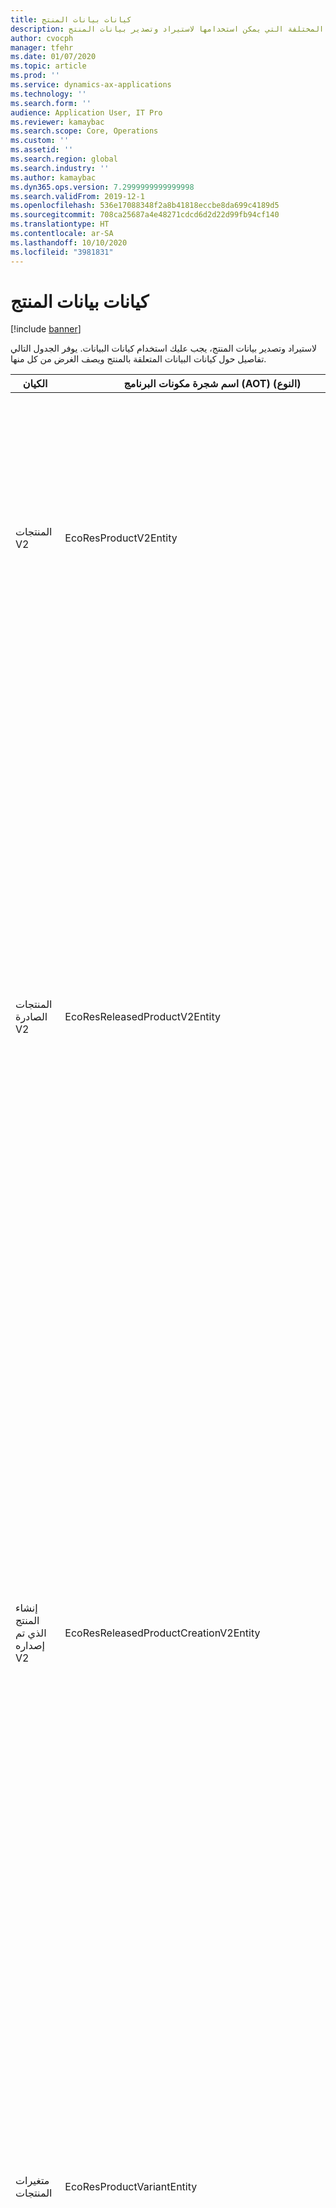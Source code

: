 ```yaml
---
title: كيانات بيانات المنتج
description: يوفر هذا الموضوع معلومات حول الكيانات المختلفة التي يمكن استخدامها لاستيراد وتصدير بيانات المنتج.
author: cvocph
manager: tfehr
ms.date: 01/07/2020
ms.topic: article
ms.prod: ''
ms.service: dynamics-ax-applications
ms.technology: ''
ms.search.form: ''
audience: Application User, IT Pro
ms.reviewer: kamaybac
ms.search.scope: Core, Operations
ms.custom: ''
ms.assetid: ''
ms.search.region: global
ms.search.industry: ''
ms.author: kamaybac
ms.dyn365.ops.version: 7.2999999999999998
ms.search.validFrom: 2019-12-1
ms.openlocfilehash: 536e17088348f2a8b41818eccbe8da699c4189d5
ms.sourcegitcommit: 708ca25687a4e48271cdcd6d2d22d99fb94cf140
ms.translationtype: HT
ms.contentlocale: ar-SA
ms.lasthandoff: 10/10/2020
ms.locfileid: "3981831"
---
```

# <a name="product-data-entities"></a>كيانات بيانات المنتج

[!include [banner](../includes/banner.md)]

لاستيراد وتصدير بيانات المنتج، يجب عليك استخدام كيانات البيانات. يوفر الجدول التالي تفاصيل حول كيانات البيانات المتعلقة بالمنتج ويصف الغرض من كل منها.

| الكيان | اسم شجرة مكونات البرنامج (AOT) (النوع) | الملاحظات |
|--------|-------------------------------------------|-------|
| المنتجات V2 | EcoResProductV2Entity | ويُستخدم هذا الكيان لاستيراد وتصدير المنتجات المتميزة والمنتجات الرئيسية. إنها تسمح للحصول على التحديثات. لا يدعم عمليات SQL المستندة إلى مجموعة. يتم تمكينه لبروتوكول البيانات المفتوحة (OData). |
| المنتجات الصادرة V2 | EcoResReleasedProductV2Entity | ويُستخدم هذا الكيان لاستيراد وتصدير المنتجات الصادرة‬، المنتجات المتميزة والمنتجات الرئيسية. إنها تسمح للحصول على التحديثات. يتطلب أن يتم إنشاء المنتج المشترك بالفعل. عند استيراد منتج جديد تم إصداره، يحدث إصدار للمنتج المشترك. وهناك أيضا كيانات منفصلة يمكن استخدامها لاستيراد وتصدير المنتجات الرئيسية التي تم إصدارها وإصدار متغيرات مميزه. لا يعتمد هذا الكيان عمليات SQL المستندة إلى مجموعة أو عمليات الحذف. تم تمكينه ل OData. |
| إنشاء المنتج الذي تم إصداره V2 | EcoResReleasedProductCreationV2Entity | يتم استخدام هذا الكيان لاستيراد المنتجات المشتركة والمنتجات التي تم إصدارها في خطوه واحدة. على الرغم من أنه يدعم الصادرات، إلا أن هذا الاستخدام غير مستحسن، لأن الغرض من الكيان هو إنشاء المنتج. لا يدعم التحديثات. يدعم مجموعة محدودة من الحقول (الحقول المتوفرة في مربع حوار إنشاء المنتج). لا يدعم عمليات SQL المستندة إلى مجموعة. لا يتم كشفها من خلال OData. |
| متغيرات المنتجات | EcoResProductVariantEntity | يتم استخدام هذا الكيان لاستيراد وتصدير متغيرات المنتجات المشتركة. إنها تسمح للحصول على التحديثات. وهو يتطلب إنشاء قيم الابعاد الفعلية. مفتاح التكامل هو المنتج الرئيسي بالإضافة إلى أبعاد المنتج لا يدعم هذا الكيان عمليات SQL المستندة إلى مجموعة. تم تمكينه ل OData. وهو يدعم عمليات الحذف. لا يمكن تمديده من خلال إضافة أبعاد المنتج الجديد. |
| متغيرات المنتجات حسب تعريف رقم المنتج | EcoResProductNumberIdentifiedProductVariantEntity | يتم استخدام هذا الكيان لاستيراد وتصدير متغيرات المنتجات المشتركة. إنها تسمح للحصول على التحديثات. وهو يتطلب إنشاء قيم الابعاد الفعلية. مفتاح التكامل هو رقم المنتج (في حين أن مفتاح التكامل لكيان **متغيرات المنتج** هو المنتج الرئيسي بالإضافة إلى أبعاد المنتج). |
| متغيرات المنتج الذي تم إصداره | EcoResReleasedProductVariantEntity | يتم استخدام هذا الكيان لاستيراد وتصدير متغيرات المنتجات التي تم إصدارها. إنها تسمح للحصول على التحديثات. يتطلب أن يتم إنشاء متغيرات المنتج المشتركة الفعلية. عند استيراد متغير منتج جديد تم إصداره، يحدث إصدار متغير للمنتج المشترك. لا يدعم هذا الكيان عمليات SQL المستندة إلى مجموعة. تم تمكينه ل OData. على الرغم من أنه يدعم عمليات الحذف، إلا أن هذا الاستخدام يتسبب حاليًا في تلف البيانات نظرًا لوجود خطأ في النظام الأساسي الحالي. لا يمكن تمديد هذا الكيان من خلال إضافة أبعاد جديدة للمنتج. |
| متغيرات المنتجات الصادرة حسب تعريف رقم المنتج | EcoResProductNumberIdentifiedReleasedProductVariantEntity | يشبه هذا الكيان كيان **متغيرات المنتج الذي تم إصداره‬** ، ولكن مفتاح التكامل هو رقم المنتج بدلاً من المنتج الرئيسي بالإضافة إلى أبعاد المنتج. يمكن تمديده من خلال إضافة أبعاد المنتج الجديد. |
| منتجات قابلة للبيع تم إصدارها | EcoResSellableReleasedProductEntity | يُستخدم هذا الكيان لتصدير المنتجات القابلة للبيع فقط. المنتجات القابلة للبيع هي المنتجات التي تشتمل على المعلومات المطلوبة لكي يتم استخدامها في أمر المبيعات. تنطبق القواعد نفسها عند التحقق من صحة منتج باستخدام وظيفة **التحقق من الصحة** في صفحة **المنتج الذي تم إصداره** . |
| المنتجات المميزة الصادرة‬ V2 | EcoResDistinctProductV2Entity | يُستخدم هذا الكيان لتصدير المنتجات المميزة. يمكن أن تكون هذه المنتجات المميزة منتجات ومنتجات فرعية ومتغيرات منتجات. |
| أصول المنتجات التي تم إصدارها V2 | EcoResProductMasterV2Entity | يُستخدم هذا الكيان لاستيراد وتصدير أصول المنتجات. لم يتم تمكينه لإدارة البيانات. |
| الصنف - الرمز الشريطي | EcoResProductBarcodeEntity | يُستخدم هذا الكيان لتصدير المنتجات والأكواد الشريطية‬. |
| حالات دورة حياة المنتج | EcoResProductLifecycleSateEntity | يُستخدم هذا الكيان لاستيراد وتصدير حالات دورة حياة المنتج المختلفة التي يمكن تخصيصها لمنتج ما. |

> [!NOTE]
> يمكنك استخدام كيان بيانات **المنتجات التي تم إصدارها V2** لاستيراد المنتجات إلى النظام فقط إذا تم بالفعل إنشاء المنتج المشترك. وبخلاف ذلك، لاستيراد المنتجات إلى النظام، يجب عليك استخدام كيان بيانات **إنشاء المنتج** .
